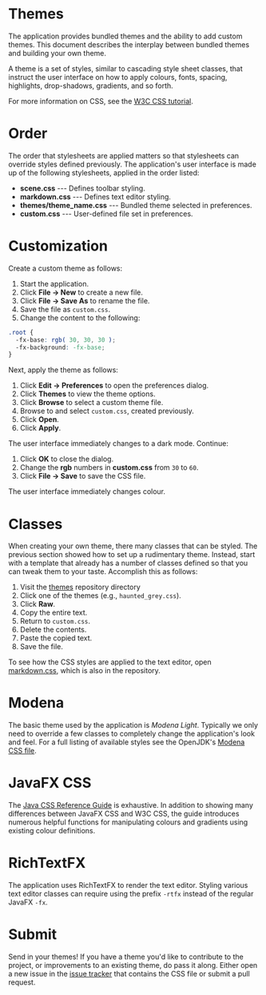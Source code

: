 # Themes

The application provides bundled themes and the ability to add custom
themes. This document describes the interplay between bundled themes
and building your own theme.

A theme is a set of styles, similar to cascading style sheet classes,
that instruct the user interface on how to apply colours, fonts, spacing,
highlights, drop-shadows, gradients, and so forth.

For more information on CSS, see the [W3C CSS tutorial](https://www.w3.org/Style/Examples/011/firstcss).

# Order

The order that stylesheets are applied matters so that stylesheets can
override styles defined previously. The application's user interface
is made up of the following stylesheets, applied in the order listed:

* **scene.css** --- Defines toolbar styling.
* **markdown.css** --- Defines text editor styling.
* **themes/theme_name.css** --- Bundled theme selected in preferences.
* **custom.css** --- User-defined file set in preferences.

# Customization

Create a custom theme as follows:

1. Start the application.
1. Click **File → New** to create a new file.
1. Click **File → Save As** to rename the file.
1. Save the file as `custom.css`.
1. Change the content to the following:
``` css
.root {
  -fx-base: rgb( 30, 30, 30 );
  -fx-background: -fx-base;
}
```

Next, apply the theme as follows:

1. Click **Edit → Preferences** to open the preferences dialog.
1. Click **Themes** to view the theme options.
1. Click **Browse** to select a custom theme file.
1. Browse to and select `custom.css`, created previously.
1. Click **Open**.
1. Click **Apply**.

The user interface immediately changes to a dark mode. Continue:

1. Click **OK** to close the dialog.
1. Change the **rgb** numbers in **custom.css** from `30` to `60`.
1. Click **File → Save** to save the CSS file.

The user interface immediately changes colour.

# Classes

When creating your own theme, there many classes that can be styled. The
previous section showed how to set up a rudimentary theme. Instead, start
with a template that already has a number of classes defined so that you
can tweak them to your taste. Accomplish this as follows:

1. Visit the [themes](https://github.com/DaveJarvis/keenwrite/tree/master/src/main/resources/com/keenwrite/themes) repository directory
1. Click one of the themes (e.g., `haunted_grey.css`).
1. Click **Raw**.
1. Copy the entire text.
1. Return to `custom.css`.
1. Delete the contents.
1. Paste the copied text.
1. Save the file.

To see how the CSS styles are applied to the text editor, open
[markdown.css](https://github.com/DaveJarvis/keenwrite/blob/master/src/main/resources/com/keenwrite/editor/markdown.css), which is also in the repository.

# Modena

The basic theme used by the application is _Modena Light_. Typically we
only need to override a few classes to completely change the application's
look and feel. For a full listing of available styles see the OpenJDK's
[Modena CSS file](https://github.com/openjdk/jfx/blob/master/modules/javafx.controls/src/main/resources/com/sun/javafx/scene/control/skin/modena/modena.css).

# JavaFX CSS

The [Java CSS Reference Guide](https://openjfx.io/javadoc/11/javafx.graphics/javafx/scene/doc-files/cssref.html) is exhaustive. In addition to showing many
differences between JavaFX CSS and W3C CSS, the guide introduces numerous
helpful functions for manipulating colours and gradients using existing
colour definitions.

# RichTextFX

The application uses RichTextFX to render the text editor. Styling various
text editor classes can require using the prefix `-rtfx` instead of the
regular JavaFX `-fx`.

# Submit

Send in your themes! If you have a theme you'd like to contribute to the
project, or improvements to an existing theme, do pass it along. Either open a new issue in the [issue tracker](https://github.com/DaveJarvis/keenwrite/issues) that contains the CSS file or submit a pull request.

